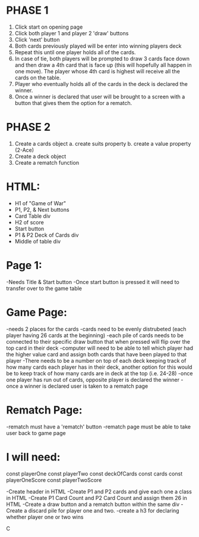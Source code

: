 # PHASE 1

1. Click start on opening page
2. Click both player 1 and player 2 'draw' buttons
3. Click 'next' button
4. Both cards previously played will be enter into winning players deck
5. Repeat this until one player holds all of the cards.
6. In case of tie, both players will be prompted to draw 3 cards face down and then draw a 4th card that is face up (this will hopefully all happen in one move). The player whose 4th card is highest will receive all the cards on the table. 
7. Player who eventually holds all of the cards in the deck is declared the winner. 
8. Once a winner is declared that user will be brought to a screen with a button that gives them the option for a rematch. 

# PHASE 2

1. Create a cards object
    a. create suits property
    b. create a value property (2-Ace)
2. Create a deck object
3. Create a rematch function

#  HTML: 

- H1 of "Game of War"
- P1, P2, & Next buttons
- Card Table div
- H2 of score
- Start button 
- P1 & P2 Deck of Cards div
- Middle of table div

# Page 1:
-Needs Title & Start button
-Once start button is pressed it will need to transfer over to the game table

# Game Page:
-needs 2 places for the cards
-cards need to be evenly distrubeted (each player having 26 cards at the beginning)
-each pile of cards needs to be connected to their specific draw button that when pressed will flip over the top card in their deck
-computer will need to be able to tell which player had the higher value card and assign both cards that have been played to that player
-There needs to be a number on top of each deck keeping track of how many cards each player has in their deck, another option for this would be to keep track of how many cards are in deck at the top (i.e. 24-28)
-once one player has run out of cards, opposite player is declared the winner
-once a winner is declared user is taken to a rematch page

# Rematch Page:
-rematch must have a 'rematch' button
-rematch page must be able to take user back to game page

# I will need:

const playerOne
const playerTwo
const deckOfCards
const cards
const playerOneScore
const playerTwoScore


-Create header in HTML
-Create P1 and P2 cards and give each one a class in HTML
-Create P1 Card Count and P2 Card Count and assign them 26 in HTML
-Create a draw button and a rematch button within the same div
-Create a discard pile for player one and two. 
-create a h3 for declaring whether player one or two wins



C
